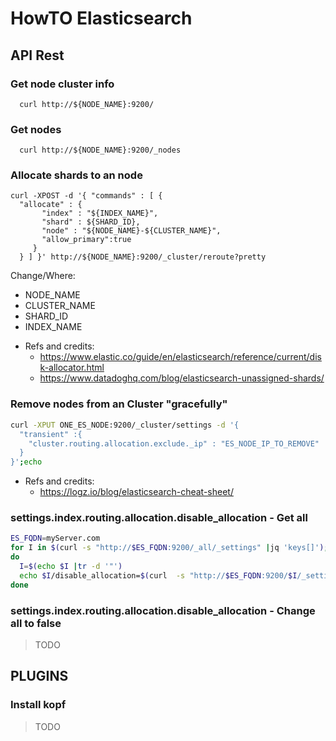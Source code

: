 # HowTO Elasticsearch

## API Rest

### Get node cluster info

```shell
  curl http://${NODE_NAME}:9200/
```

### Get nodes 

```shell
  curl http://${NODE_NAME}:9200/_nodes
```

### Allocate shards to an node

```shell
curl -XPOST -d '{ "commands" : [ {
  "allocate" : {
       "index" : "${INDEX_NAME}", 
       "shard" : ${SHARD_ID}, 
       "node" : "${NODE_NAME}-${CLUSTER_NAME}",
       "allow_primary":true 
     } 
  } ] }' http://${NODE_NAME}:9200/_cluster/reroute?pretty
```

Change/Where:
 - NODE_NAME
 - CLUSTER_NAME
 - SHARD_ID
 - INDEX_NAME

* Refs and credits: 
  * https://www.elastic.co/guide/en/elasticsearch/reference/current/disk-allocator.html
  * https://www.datadoghq.com/blog/elasticsearch-unassigned-shards/
 
### Remove nodes from an Cluster "gracefully"

```bash
curl -XPUT ONE_ES_NODE:9200/_cluster/settings -d '{
  "transient" :{
    "cluster.routing.allocation.exclude._ip" : "ES_NODE_IP_TO_REMOVE"
  }
}';echo
```

* Refs and credits:
  * https://logz.io/blog/elasticsearch-cheat-sheet/

### settings.index.routing.allocation.disable_allocation - Get all

```bash
ES_FQDN=myServer.com
for I in $(curl -s "http://$ES_FQDN:9200/_all/_settings" |jq 'keys[]'); 
do 
  I=$(echo $I |tr -d '"')
  echo $I/disable_allocation=$(curl  -s "http://$ES_FQDN:9200/$I/_settings/index.routing.allocation.disable_allocation" |jq .$I.settings.index.routing.allocation.disable_allocation)
done
```
### settings.index.routing.allocation.disable_allocation - Change all to false

> TODO


## PLUGINS

### Install kopf

> TODO

